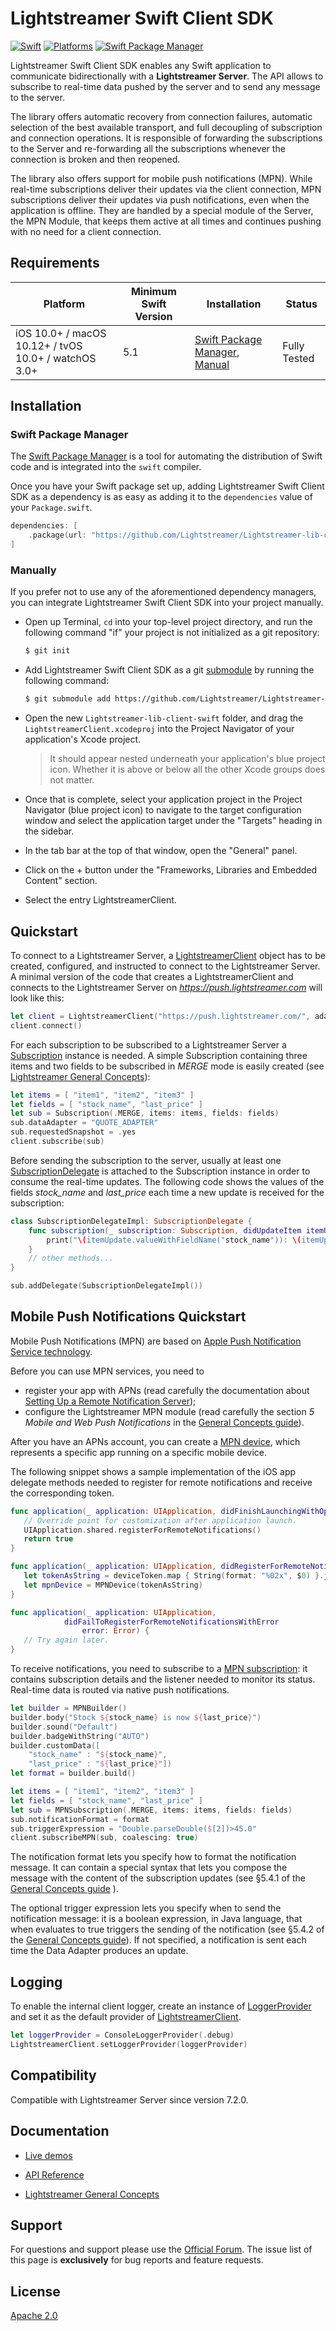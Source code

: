 # Lightstreamer Swift Client SDK

[![Swift](https://img.shields.io/badge/Swift-5.1_5.2_5.3_5.4-orange?style=flat-square)](https://img.shields.io/badge/Swift-5.1_5.2_5.3_5.4-Orange?style=flat-square)
[![Platforms](https://img.shields.io/badge/Platforms-macOS_iOS_tvOS_watchOS_Linux_Windows-yellowgreen?style=flat-square)](https://img.shields.io/badge/Platforms-macOS_iOS_tvOS_watchOS_Linux_Windows-Green?style=flat-square)
[![Swift Package Manager](https://img.shields.io/badge/Swift_Package_Manager-compatible-orange?style=flat-square)](https://img.shields.io/badge/Swift_Package_Manager-compatible-orange?style=flat-square)

Lightstreamer Swift Client SDK enables any Swift application to communicate bidirectionally with a **Lightstreamer Server**. The API allows to subscribe to real-time data pushed by the server and to send any message to the server.

The library offers automatic recovery from connection failures, automatic selection of the best available transport, and full decoupling of subscription and connection operations. It is responsible of forwarding the subscriptions to the Server and re-forwarding all the subscriptions whenever the connection is broken and then reopened.

The library also offers support for mobile push notifications (MPN). While real-time subscriptions deliver their updates via the client connection, MPN subscriptions deliver their updates via push notifications, even when the application is offline. They are handled by a special module of the Server, the MPN Module, that keeps them active at all times and continues pushing with no need for a client connection.

## Requirements

| Platform | Minimum Swift Version | Installation | Status |
| --- | --- | --- | --- |
| iOS 10.0+ / macOS 10.12+ / tvOS 10.0+ / watchOS 3.0+ | 5.1 | [Swift Package Manager](#swift-package-manager), [Manual](#manually) | Fully Tested |

## Installation

### Swift Package Manager

The [Swift Package Manager](https://swift.org/package-manager/) is a tool for automating the distribution of Swift code and is integrated into the `swift` compiler.

Once you have your Swift package set up, adding Lightstreamer Swift Client SDK as a dependency is as easy as adding it to the `dependencies` value of your `Package.swift`.

```swift
dependencies: [
    .package(url: "https://github.com/Lightstreamer/Lightstreamer-lib-client-swift.git", from: "5.0.0-beta.1")
]
```

### Manually

If you prefer not to use any of the aforementioned dependency managers, you can integrate Lightstreamer Swift Client SDK into your project manually.

- Open up Terminal, `cd` into your top-level project directory, and run the following command "if" your project is not initialized as a git repository:

  ```bash
  $ git init
  ```

- Add Lightstreamer Swift Client SDK as a git [submodule](https://git-scm.com/docs/git-submodule) by running the following command:

  ```bash
  $ git submodule add https://github.com/Lightstreamer/Lightstreamer-lib-client-swift.git
  ```

- Open the new `Lightstreamer-lib-client-swift` folder, and drag the `LightstreamerClient.xcodeproj` into the Project Navigator of your application's Xcode project.

    > It should appear nested underneath your application's blue project icon. Whether it is above or below all the other Xcode groups does not matter.
    
- Once that is complete, select your application project in the Project Navigator (blue project icon) to navigate to the target configuration window and select the application target under the "Targets" heading in the sidebar.

- In the tab bar at the top of that window, open the "General" panel.

- Click on the + button under the "Frameworks, Libraries and Embedded Content" section.

- Select the entry LightstreamerClient.

## Quickstart

To connect to a Lightstreamer Server, a [LightstreamerClient](https://sdk.lightstreamer.com/ls-swift-client/5.0.0-beta.1/api/Classes/LightstreamerClient.html) object has to be created, configured, and instructed to connect to the Lightstreamer Server. 
A minimal version of the code that creates a LightstreamerClient and connects to the Lightstreamer Server on *https://push.lightstreamer.com* will look like this:

```swift
let client = LightstreamerClient("https://push.lightstreamer.com/", adapterSet: "DEMO")
client.connect()
```

For each subscription to be subscribed to a Lightstreamer Server a [Subscription](https://sdk.lightstreamer.com/ls-swift-client/5.0.0-beta.1/api/Classes/Subscription.html) instance is needed.
A simple Subscription containing three items and two fields to be subscribed in *MERGE* mode is easily created (see [Lightstreamer General Concepts](https://www.lightstreamer.com/docs/base/General%20Concepts.pdf)):

```swift
let items = [ "item1", "item2", "item3" ]
let fields = [ "stock_name", "last_price" ]
let sub = Subscription(.MERGE, items: items, fields: fields)
sub.dataAdapter = "QUOTE_ADAPTER"
sub.requestedSnapshot = .yes
client.subscribe(sub)
```

Before sending the subscription to the server, usually at least one [SubscriptionDelegate](https://sdk.lightstreamer.com/ls-swift-client/5.0.0-beta.1/api/Protocols/SubscriptionDelegate.html) is attached to the Subscription instance in order to consume the real-time updates. The following code shows the values of the fields *stock_name* and *last_price* each time a new update is received for the subscription:

```swift
class SubscriptionDelegateImpl: SubscriptionDelegate {
    func subscription(_ subscription: Subscription, didUpdateItem itemUpdate: ItemUpdate) {
        print("\(itemUpdate.valueWithFieldName("stock_name")): \(itemUpdate.valueWithFieldName("last_price"))")
    }
    // other methods...
}

sub.addDelegate(SubscriptionDelegateImpl())
```

## Mobile Push Notifications Quickstart

Mobile Push Notifications (MPN) are based on [Apple Push Notification Service technology](https://developer.apple.com/documentation/usernotifications).

Before you can use MPN services, you need to
- register your app with APNs (read carefully the documentation about [Setting Up a Remote Notification Server](https://developer.apple.com/documentation/usernotifications/setting_up_a_remote_notification_server));
- configure the Lightstreamer MPN module (read carefully the section *5 Mobile and Web Push Notifications* in the [General Concepts guide](https://lightstreamer.com/docs/ls-server/7.2.0/General%20Concepts.pdf)).

After you have an APNs account, you can create a [MPN device](https://sdk.lightstreamer.com/ls-swift-client/5.0.0-beta.1/api/Classes/MPNDevice.html), which represents a specific app running on a specific mobile device.

The following snippet shows a sample implementation of the iOS app delegate methods needed to register for remote notifications and receive the corresponding token.

```swift
func application(_ application: UIApplication, didFinishLaunchingWithOptions launchOptions: [UIApplicationLaunchOptionsKey: Any]?) -> Bool {
   // Override point for customization after application launch.       
   UIApplication.shared.registerForRemoteNotifications()
   return true
}

func application(_ application: UIApplication, didRegisterForRemoteNotificationsWithDeviceToken deviceToken: Data) {
   let tokenAsString = deviceToken.map { String(format: "%02x", $0) }.joined()
   let mpnDevice = MPNDevice(tokenAsString)
}

func application(_ application: UIApplication,
            didFailToRegisterForRemoteNotificationsWithError 
                error: Error) {
   // Try again later.
}
```

To receive notifications, you need to subscribe to a [MPN subscription](https://sdk.lightstreamer.com/ls-swift-client/5.0.0-beta.1/api/Classes/MPNSubscription.html): it contains subscription details and the listener needed to monitor its status. Real-time data is routed via native push notifications.

```swift
let builder = MPNBuilder()
builder.body("Stock ${stock_name} is now ${last_price}")
builder.sound("Default")
builder.badgeWithString("AUTO")
builder.customData([
    "stock_name" : "${stock_name}",
    "last_price" : "${last_price}"])
let format = builder.build()

let items = [ "item1", "item2", "item3" ]
let fields = [ "stock_name", "last_price" ]
let sub = MPNSubscription(.MERGE, items: items, fields: fields)
sub.notificationFormat = format
sub.triggerExpression = "Double.parseDouble($[2])>45.0"
client.subscribeMPN(sub, coalescing: true)
```

The notification format lets you specify how to format the notification message. It can contain a special syntax that lets you compose the message with the content of the subscription updates (see §5.4.1 of the [General Concepts guide](https://lightstreamer.com/docs/ls-server/7.2.0/General%20Concepts.pdf) ).

The optional  trigger expression  lets you specify  when to send  the notification message: it is a boolean expression, in Java language, that when evaluates to true triggers the sending of the notification (see §5.4.2 of the [General Concepts guide](https://lightstreamer.com/docs/ls-server/7.2.0/General%20Concepts.pdf)). If not specified, a notification is sent each time the Data Adapter produces an update.

## Logging

To enable the internal client logger, create an instance of [LoggerProvider](https://sdk.lightstreamer.com/ls-swift-client/5.0.0-beta.1/api/Protocols/LSLoggerProvider.html) and set it as the default provider of [LightstreamerClient](https://sdk.lightstreamer.com/ls-swift-client/5.0.0-beta.1/api/Classes/LightstreamerClient.html).

```swift
let loggerProvider = ConsoleLoggerProvider(.debug)
LightstreamerClient.setLoggerProvider(loggerProvider)
```
## Compatibility

Compatible with Lightstreamer Server since version 7.2.0.

## Documentation

- [Live demos](https://demos.lightstreamer.com/?p=lightstreamer&t=client&lclient=apple&sclientapple=ios&sclientapple=macos&sclientapple=tvos&sclientapple=watchos)

- [API Reference](https://sdk.lightstreamer.com/ls-swift-client/5.0.0-beta.1/api/index.html)

- [Lightstreamer General Concepts](https://lightstreamer.com/docs/ls-server/7.2.0/General%20Concepts.pdf)

## Support

For questions and support please use the [Official Forum](https://forums.lightstreamer.com/). The issue list of this page is **exclusively** for bug reports and feature requests.

## License

[Apache 2.0](https://opensource.org/licenses/Apache-2.0)
